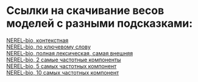 # Ссылки на скачивание весов моделей с разными подсказками:

[NEREL-bio, контекстная](https://drive.google.com/file/d/1XCJU1i4uJfI7zDoEQnS9m8xTDEHv90Pb/view?usp=sharing)<br>
[NEREL-bio, по ключевому слову](https://drive.google.com/file/d/11wgfCjVK70m6rtc6VJiCuFqfVyX34e5U/view?usp=sharing)<br>
[NEREL-bio, полная лексическая, самая внешняя](https://drive.google.com/file/d/12yv-OtgX-F9oONeLBonnYd-T_qDsOF84/view?usp=sharing)<br>
[NEREL-bio, 2 самые частотные компоненты](https://drive.google.com/file/d/1DO_8P-Pu7KkGXpX0dsitf-OAQ5dFlkEp/view?usp=sharing)<br>
[NEREL-bio, 5 самых частотных компонент](https://drive.google.com/file/d/13pKb-8abTgbHmfEJ47qgZMCprKli6Gfb/view?usp=sharing)<br>
[NEREL-bio, 10 самых частотных компонент](https://drive.google.com/file/d/1YGBewBmSegQFhWetlXb9wGQGajYNWwLQ/view?usp=sharing)<br>